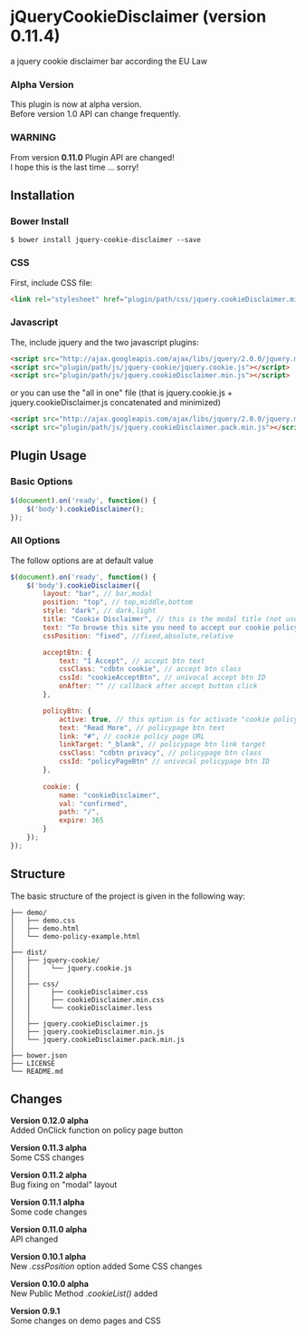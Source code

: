 # jQueryCookieDisclaimer (version 0.11.4)
a jquery cookie disclaimer bar according the EU Law

### Alpha Version
This plugin is now at alpha version.<br>
Before version 1.0 API can change frequently.

### WARNING
From version **0.11.0** Plugin API are changed!<br>
I hope this is the last time ... sorry!

## Installation

### Bower Install
```
$ bower install jquery-cookie-disclaimer --save
```
### CSS
First, include CSS file:
```html
<link rel="stylesheet" href="plugin/path/css/jquery.cookieDisclaimer.min.css">
```

### Javascript
The, include jquery and the two javascript plugins:
```html
<script src="http://ajax.googleapis.com/ajax/libs/jquery/2.0.0/jquery.min.js"></script>
<script src="plugin/path/js/jquery-cookie/jquery.cookie.js"></script>
<script src="plugin/path/js/jquery.cookieDisclaimer.min.js"></script>
```
or you can use the "all in one" file (that is jquery.cookie.js + jquery.cookieDisclaimer.js concatenated and minimized)
```html
<script src="http://ajax.googleapis.com/ajax/libs/jquery/2.0.0/jquery.min.js"></script>
<script src="plugin/path/js/jquery.cookieDisclaimer.pack.min.js"></script>
```

## Plugin Usage

### Basic Options
```javascript
$(document).on('ready', function() {
    $('body').cookieDisclaimer();
});
```

### All Options
The follow options are at default value
```javascript
$(document).on('ready', function() {
    $('body').cookieDisclaimer({
        layout: "bar", // bar,modal
        position: "top", // top,middle,bottom
        style: "dark", // dark,light
        title: "Cookie Disclaimer", // this is the modal title (not used on layout "bar")
        text: "To browse this site you need to accept our cookie policy.", // "bar" and "modal" text
        cssPosition: "fixed", //fixed,absolute,relative

        acceptBtn: {
            text: "I Accept", // accept btn text
            cssClass: "cdbtn cookie", // accept btn class
            cssId: "cookieAcceptBtn", // univocal accept btn ID
            onAfter: "" // callback after accept button click
        },

        policyBtn: {
            active: true, // this option is for activate "cookie policy page button link"
            text: "Read More", // policypage btn text
            link: "#", // cookie policy page URL
            linkTarget: "_blank", // policypage btn link target
            cssClass: "cdbtn privacy", // policypage btn class
            cssId: "policyPageBtn" // univocal policypage btn ID
        },
        
        cookie: {
            name: "cookieDisclaimer",
            val: "confirmed",
            path: "/",
            expire: 365
        }  
    });
});
```

## Structure

The basic structure of the project is given in the following way:

```
├── demo/
│   ├── demo.css
│   ├── demo.html
│   └── demo-policy-example.html
│   
├── dist/
│   ├── jquery-cookie/
│   │     └── jquery.cookie.js
│   │
│   ├── css/
│   │     ├── cookieDisclaimer.css
│   │     ├── cookieDisclaimer.min.css
│   │     └── cookieDisclaimer.less
│   │
│   ├── jquery.cookieDisclaimer.js
│   ├── jquery.cookieDisclaimer.min.js
│   └── jquery.cookieDisclaimer.pack.min.js
│
├── bower.json
├── LICENSE
└── README.md
```

## Changes

**Version 0.12.0 alpha**<br>
Added OnClick function on policy page button

**Version 0.11.3 alpha**<br>
Some CSS changes

**Version 0.11.2 alpha**<br>
Bug fixing on "modal" layout

**Version 0.11.1 alpha**<br>
Some code changes

**Version 0.11.0 alpha**<br>
API changed

**Version 0.10.1 alpha**<br>
New *.cssPosition* option added
Some CSS changes

**Version 0.10.0 alpha**<br>
New Public Method *.cookieList()* added

**Version 0.9.1**<br>
Some changes on demo pages and CSS

